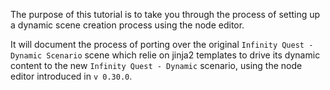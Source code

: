 The purpose of this tutorial is to take you through the process of setting up a dynamic scene creation process using the node editor.

It will document the process of porting over the original `Infinity Quest - Dynamic Scenario` scene which relie on jinja2 templates to drive its dynamic content to the new `Infinity Quest - Dynamic` scenario, using the node editor introduced in `v 0.30.0`.